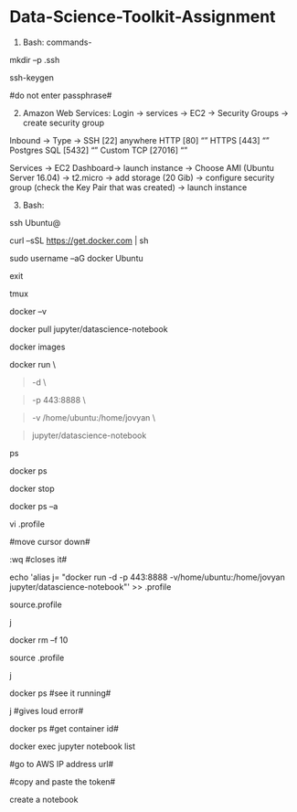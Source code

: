 # Data-Science-Toolkit-Assignment

1) Bash: commands-

mkdir –p .ssh

ssh-keygen

#do not enter passphrase#
 
2) Amazon Web Services:
Login -> services -> EC2 -> Security Groups -> create security group

Inbound -> Type ->  SSH                      [22]        anywhere
                                             HTTP                                 [80]         “”
                                             HTTPS                   [443]  “”
                                             Postgres SQL                 [5432]  “”
                                        Custom TCP   [27016] “”
 
Services -> EC2 Dashboard-> launch instance -> Choose AMI (Ubuntu Server 16.04) -> t2.micro -> add storage (20 Gib) -> configure security group (check the Key Pair that was created) -> launch instance
 
3) Bash:

ssh Ubuntu@<IPaddress>

curl –sSL https://get.docker.com | sh

sudo username –aG docker Ubuntu

exit

<up arrow>

tmux

docker –v

docker pull jupyter/datascience-notebook

docker images

docker run \

> -d \

> -p 443:8888 \

> -v /home/ubuntu:/home/jovyan \

> jupyter/datascience-notebook

ps

docker ps

docker stop <given adjective_name>

docker ps –a

vi .profile

#move cursor down#

:wq #closes it#

echo 'alias j= "docker run -d -p 443:8888 -v/home/ubuntu:/home/jovyan jupyter/datascience-notebook"' >> .profile

source.profile

j

docker rm –f 10

source .profile

j

docker ps #see it running#

j               #gives loud error#

docker ps #get container id#

docker exec <container id> jupyter notebook list

#go to AWS IP address url#

#copy and paste the token#

create a notebook

